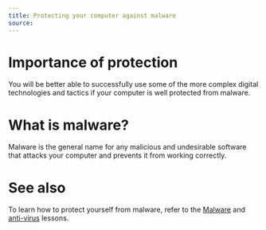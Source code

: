 ```yaml
---
title: Protecting your computer against malware
source:
---
```

# Importance of protection
You will be better able to successfully use some of the more complex digital technologies and tactics if your computer is well protected from malware.
<br>
# What is malware?
Malware is the general name for any malicious and undesirable software that attacks your computer and prevents it from working correctly.
<br>
# See also
To learn how to protect yourself from malware, refer to the [Malware](topics/practice-1-emergencies/4-malware/1-1-intro.md) and [anti-virus](topics/tool-7-computer-hygiene/2-antivirus/1-1-intro.md) lessons.
